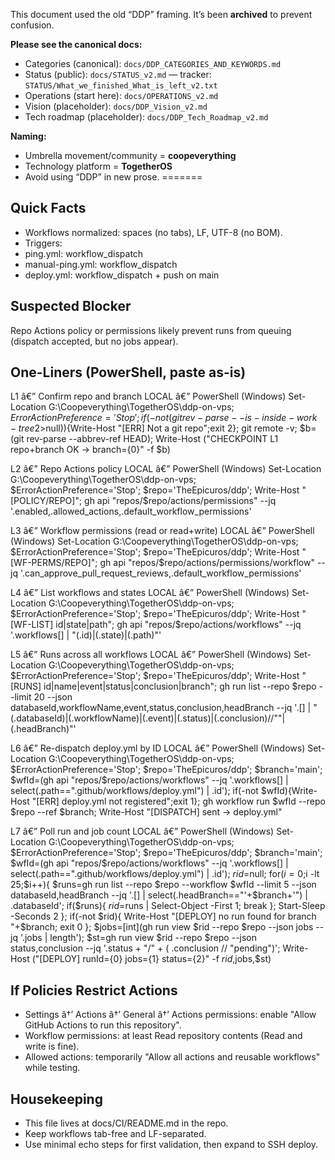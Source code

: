 

This document used the old “DDP” framing. It’s been **archived** to prevent confusion.

**Please see the canonical docs:**
- Categories (canonical): `docs/DDP_CATEGORIES_AND_KEYWORDS.md`
- Status (public): `docs/STATUS_v2.md`  — tracker: `STATUS/What_we_finished_What_is_left_v2.txt`
- Operations (start here): `docs/OPERATIONS_v2.md`
- Vision (placeholder): `docs/DDP_Vision_v2.md`
- Tech roadmap (placeholder): `docs/DDP_Tech_Roadmap_v2.md`

**Naming:**  
- Umbrella movement/community = **coopeverything**  
- Technology platform = **TogetherOS**  
- Avoid using “DDP” in new prose.
=======
## Quick Facts
- Workflows normalized: spaces (no tabs), LF, UTF-8 (no BOM).
- Triggers:
 - ping.yml: workflow_dispatch
 - manual-ping.yml: workflow_dispatch
 - deploy.yml: workflow_dispatch + push on main

## Suspected Blocker
Repo Actions policy or permissions likely prevent runs from queuing (dispatch accepted, but no jobs appear).

## One-Liners (PowerShell, paste as-is)

L1 â€” Confirm repo and branch
LOCAL â€” PowerShell (Windows)
Set-Location G:\Coopeverything\TogetherOS\ddp-on-vps; $ErrorActionPreference='Stop'; if(-not (git rev-parse --is-inside-work-tree 2>$null)){Write-Host "[ERR] Not a git repo";exit 2}; git remote -v; $b=(git rev-parse --abbrev-ref HEAD); Write-Host ("CHECKPOINT L1 repo+branch OK -> branch={0}" -f $b)

L2 â€” Repo Actions policy
LOCAL â€” PowerShell (Windows)
Set-Location G:\Coopeverything\TogetherOS\ddp-on-vps; $ErrorActionPreference='Stop'; $repo='TheEpicuros/ddp'; Write-Host "[POLICY/REPO]"; gh api "repos/$repo/actions/permissions" --jq '.enabled,.allowed_actions,.default_workflow_permissions'

L3 â€” Workflow permissions (read or read+write)
LOCAL â€” PowerShell (Windows)
Set-Location G:\Coopeverything\TogetherOS\ddp-on-vps; $ErrorActionPreference='Stop'; $repo='TheEpicuros/ddp'; Write-Host "[WF-PERMS/REPO]"; gh api "repos/$repo/actions/permissions/workflow" --jq '.can_approve_pull_request_reviews,.default_workflow_permissions'

L4 â€” List workflows and states
LOCAL â€” PowerShell (Windows)
Set-Location G:\Coopeverything\TogetherOS\ddp-on-vps; $ErrorActionPreference='Stop'; $repo='TheEpicuros/ddp'; Write-Host "[WF-LIST] id|state|path"; gh api "repos/$repo/actions/workflows" --jq '.workflows[] | "(.id)|(.state)|(.path)"'

L5 â€” Runs across all workflows
LOCAL â€” PowerShell (Windows)
Set-Location G:\Coopeverything\TogetherOS\ddp-on-vps; $ErrorActionPreference='Stop'; $repo='TheEpicuros/ddp'; Write-Host "[RUNS] id|name|event|status|conclusion|branch"; gh run list --repo $repo --limit 20 --json databaseId,workflowName,event,status,conclusion,headBranch --jq '.[] | "(.databaseId)|(.workflowName)|(.event)|(.status)|(.conclusion)//""|(.headBranch)"'

L6 â€” Re-dispatch deploy.yml by ID
LOCAL â€” PowerShell (Windows)
Set-Location G:\Coopeverything\TogetherOS\ddp-on-vps; $ErrorActionPreference='Stop'; $repo='TheEpicuros/ddp'; $branch='main'; $wfId=(gh api "repos/$repo/actions/workflows" --jq '.workflows[] | select(.path==".github/workflows/deploy.yml") | .id'); if(-not $wfId){Write-Host "[ERR] deploy.yml not registered";exit 1}; gh workflow run $wfId --repo $repo --ref $branch; Write-Host "[DISPATCH] sent -> deploy.yml"

L7 â€” Poll run and job count
LOCAL â€” PowerShell (Windows)
Set-Location G:\Coopeverything\TogetherOS\ddp-on-vps; $ErrorActionPreference='Stop'; $repo='TheEpicuros/ddp'; $branch='main'; $wfId=(gh api "repos/$repo/actions/workflows" --jq '.workflows[] | select(.path==".github/workflows/deploy.yml") | .id'); $rid=$null; for($i=0;$i -lt 25;$i++){ $runs=gh run list --repo $repo --workflow $wfId --limit 5 --json databaseId,headBranch --jq '.[] | select(.headBranch=="'+$branch+'") | .databaseId'; if($runs){ $rid=$runs | Select-Object -First 1; break }; Start-Sleep -Seconds 2 }; if(-not $rid){ Write-Host "[DEPLOY] no run found for branch "+$branch; exit 0 }; $jobs=[int](gh run view $rid --repo $repo --json jobs --jq '.jobs | length'); $st=gh run view $rid --repo $repo --json status,conclusion --jq '.status + "/" + ( .conclusion // "pending")'; Write-Host ("[DEPLOY] runId={0} jobs={1} status={2}" -f $rid,$jobs,$st)

## If Policies Restrict Actions
- Settings â†’ Actions â†’ General â†’ Actions permissions: enable "Allow GitHub Actions to run this repository".
- Workflow permissions: at least Read repository contents (Read and write is fine).
- Allowed actions: temporarily "Allow all actions and reusable workflows" while testing.

## Housekeeping
- This file lives at docs/CI/README.md in the repo.
- Keep workflows tab-free and LF-separated.
- Use minimal echo steps for first validation, then expand to SSH deploy.

